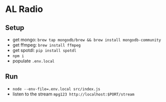 # AL Radio

## Setup

- get mongo: `brew tap mongodb/brew && brew install mongodb-community`
- get ffmpeg: `brew install ffmpeg`
- get spotdl: `pip install spotdl`
- `npm i`
- populate `.env.local`

## Run

- `node --env-file=.env.local src/index.js`
- listen to the stream `mpg123 http://localhost:$PORT/stream`
